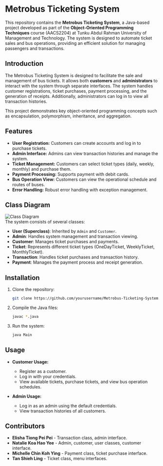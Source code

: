 # Metrobus Ticketing System

This repository contains the **Metrobus Ticketing System**, a Java-based project developed as part of the **Object-Oriented Programming Techniques** course (AACS2204) at Tunku Abdul Rahman University of Management and Technology. The system is designed to automate ticket sales and bus operations, providing an efficient solution for managing passengers and transactions.

## Introduction
The Metrobus Ticketing System is designed to facilitate the sale and management of bus tickets. It allows both **customers** and **administrators** to interact with the system through separate interfaces. The system handles customer registrations, ticket purchases, payment processing, and the generation of receipts. Additionally, administrators can log in to view all transaction histories.

This project demonstrates key object-oriented programming concepts such as encapsulation, polymorphism, inheritance, and aggregation.

## Features
- **User Registration:** Customers can create accounts and log in to purchase tickets.
- **Admin Interface:** Admins can view transaction histories and manage the system.
- **Ticket Management:** Customers can select ticket types (daily, weekly, monthly) and purchase them.
- **Payment Processing:** Supports payment with debit cards.
- **Bus Operation View:** Customers can view the operational schedule and routes of buses.
- **Error Handling:** Robust error handling with exception management.
  
## Class Diagram
![Class Diagram](path/to/your/diagram.png)  
The system consists of several classes:  
- **User (Superclass)**: Inherited by `Admin` and `Customer`.
- **Admin**: Handles system management and transaction viewing.
- **Customer**: Manages ticket purchases and payments.
- **Ticket**: Represents different ticket types (OneDayTicket, WeeklyTicket, MonthlyTicket).
- **Transaction**: Handles ticket purchases and transaction history.
- **Payment**: Manages the payment process and receipt generation.

## Installation
1. Clone the repository:
   ```bash
   git clone https://github.com/yourusername/Metrobus-Ticketing-System.git
   ```
2. Compile the Java files:
   ```bash
   javac *.java
   ```
3. Run the system:
   ```bash
   java Main
   ```

## Usage
- **Customer Usage:**
  - Register as a customer.
  - Log in with your credentials.
  - View available tickets, purchase tickets, and view bus operation schedules.
  
- **Admin Usage:**
  - Log in as an admin using the default credentials.
  - View transaction histories of all customers.

## Contributors
- **Elisha Tiong Pei Pei** - Transaction class, admin interface.
- **Natalie Koa Hao Yee** - Admin, customer, user classes, customer interface.
- **Michelle Chin Koh Ying** - Payment class, ticket purchase interface.
- **Tan Shieh Ling** - Ticket class, menu interfaces.
